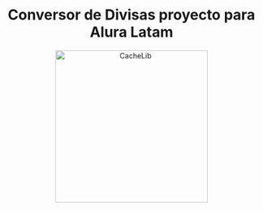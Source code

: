<h1 align="center"> Conversor de Divisas proyecto para Alura Latam </h1>

<p align="center">
  <img width="300" height="300" alt="CacheLib" src="https://play-lh.googleusercontent.com/mGMPj24uTsKFJz5jzUTi1-kf3PL71bMy9oJtdwF7RXbHJdWqwD-DXHboKNpMObcynQ=w240-h480-rw">
</p>
